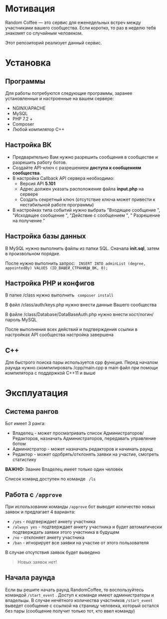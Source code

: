 # Мотивация #

Random Coffee — это сервис для еженедельных встреч между участниками вашего сообщества. Если коротко, то раз в неделю
тебя знакомят со случайным человеком.

Этот репозиторий реализует данный сервис.

# Установка #

## Программы ##

Для работы потребуются следующие программы, заранее установленные и настроенные на вашем сервере:

+ NGINX/APACHE
+ MySQL
+ PHP 7.2 +
+ Composer
+ Любой компилятор C++

## Настройка ВК ##

+ Предварительно Вам нужно разрешить сообщения в сообществе и разрешить работу ботов.
+ Создайте API-ключ с разрешением **доступа к сообщениям сообщества**.
+ В настройка Callback API сервера необходимо:
    + Версия API **5.101**
    + Адрес должен указать расположение файла **input.php** на сервере
    + Создать секретный ключ (отсутствие ключа может привести к нестабильной работе программы)
+ В настройках типа событий нужно выбрать "Входящее сообщение ", "Исходящее сообщение ", "Действие с сообщением ", "
  Разрешение на получение "

## Настройка базы данных ##

В MySQL нужно выполнить файлы из папки SQL. Сначала **init.sql**, затем в произвольном порядке.

После нужно выполнить запрос:
<code>
INSERT INTO adminList (degree, appointedBy) VALUES (ID_ВАШЕЙ_СТРАНИЦЫ_ВК, 0);
</code>

## Настройка PHP и конфигов ##

В папке /class нужно выполнить <code> composer install </code>

В файл /class/auth/keys.php нужно внести данные Вашего сообщества

В файле /class/Database/DataBaseAuth.php нужно внести хост/логин/пароль MySQL

После выполнения всех действий и подтверждения ссылки в настройках API сообщества настройка завершена

## C++ ##

Для быстрого поиска пары используется cpp функция. Перед началом раунда нужно скомпилировать /cpp/main.cpp в main файл
при помощи компилятора с поддержкой C++11 и выше

# Эксплуатация # 

## Система рангов ##

Бот имеет 3 ранга:

+ Владелец - может просматривать список Администраторов/Редакторов, назначать Администраторов, передавать управление
  ботом
+ Администратор - может назначать редакторов и начинать раунд
+ Редактор - может одобрять/отклонять заявки на участие, смотреть статистику

**ВАЖНО:** Звание Владелец имеет только один человек

Список команд доступен по команде <code> /ls </code>

## Работа с <code>/approve</code> ##

При использовании команды <code>/approve</code> бот выводит количество новых заявок и предлагает 4 варианта:

+ <code>/yes</code> - подтверждает анкету участника
+ <code>/always yes</code> - подтверждает анкету участника и будет автоматически подтверждать заявки этого участника в
  будущем
+ <code>/no</code> - отклоняет анкету участника
+ <code>/ban</code> - игнорирует все заявки на участие от этого пользователя

В случае отсутствия заявок будет выведено
> Новых заявок нет!

## Начала раунда ##

Если вы решите начать раунд RandomCoffee, то воспользуйтесь командой `/start_event` . Доступ к команде
имеют администраторы и владельцы. В случае нечётного количества участников `/start_event` выведет сообщение с ссылкой на
страницу человека, который остался без пары (сообщение получит только тот, кто ввел команду)

